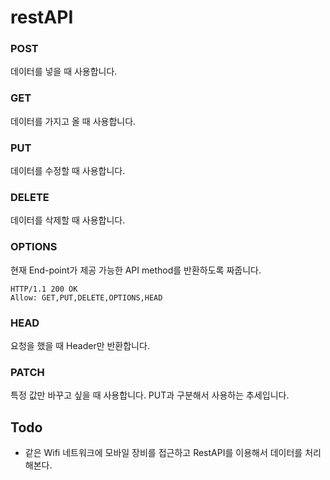 # restAPI

### POST
데이터를 넣을 때 사용합니다.

### GET
데이터를 가지고 올 때 사용합니다.

### PUT
데이터를 수정할 때 사용합니다.

### DELETE
데이터를 삭제할 때 사용합니다.


### OPTIONS
현재 End-point가 제공 가능한 API method를 반환하도록 짜줍니다.

```
HTTP/1.1 200 OK
Allow: GET,PUT,DELETE,OPTIONS,HEAD
```


### HEAD
요청을 했을 때 Header만 반환합니다.

### PATCH
특정 값만 바꾸고 싶을 때 사용합니다.
PUT과 구분해서 사용하는 추세입니다.

## Todo
- 같은 Wifi 네트워크에 모바일 장비를 접근하고 RestAPI를 이용해서 데이터를 처리해본다.
